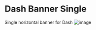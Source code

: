 # Dash Banner Single
 Single horizontal banner for Dash
![image](https://github.com/exyzee/Dash-Banner-Single/assets/71382585/7c0f9423-47a0-4f09-a2ca-48a0574f5f6c)
